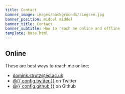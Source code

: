 ```yaml
---
title: Contact
banner_image: images/backgrounds/riegsee.jpg
banner_position: middel middel
banner_title: Contact
banner_subtitle: How to reach me online and offline
template: base.html
---
```


<section class="mb-5">

## Online

These are best ways to reach me online:

<ul class="fa-ul my-4">
  <li><i class="fa-li fa fa-envelope fa-fw" aria-hidden="true"></i>
  <a href="mailto:dominik.strutz@ed.ac.uk">domink.strutz@ed.ac.uk</a>
  </li>
  <li><i class="fa-li fab fa-twitter fa-fw" aria-hidden="true"></i>
  <a href="https://twitter.com/DominikStrutz">@{{ config.twitter }}</a> on Twitter
  </li>
   <li><i class="fa-li fab fa-github fa-fw" aria-hidden="true"></i>
  <a href="https://github.com/dominik-strutz">@{{ config.github }}</a> on Github
  </li> 
</ul>

</section>

